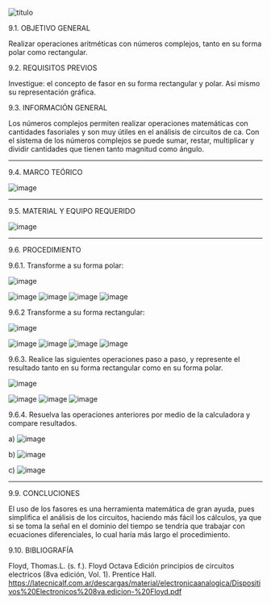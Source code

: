 ![título](https://user-images.githubusercontent.com/116821721/221208269-0ce95b26-68cf-4a11-8e4e-0224dae69224.jpg)


9.1. OBJETIVO GENERAL

Realizar operaciones aritméticas con números complejos, tanto en su forma polar como rectangular.

9.2. REQUISITOS PREVIOS

Investigue: el concepto de fasor en su forma rectangular y polar. Así mismo su representación gráfica.

9.3. INFORMACIÓN GENERAL

Los números complejos permiten realizar operaciones matemáticas con cantidades fasoriales y son muy útiles en el análisis de circuitos de ca. Con el sistema de los números complejos se puede sumar, restar, multiplicar y dividir cantidades que tienen tanto magnitud como ángulo.

---------------------------------------------------------------------------------------------------
9.4. MARCO TEÓRICO

![image](https://user-images.githubusercontent.com/116819100/221082625-a94670dd-c623-47ca-9f27-50e780555487.png)

--------------------------------------------------------------------------------------------------------------------------------------

9.5. MATERIAL Y EQUIPO REQUERIDO

![image](https://user-images.githubusercontent.com/116781677/221187257-cc1356f4-130b-4a99-af0c-6e0ef69e6bf6.png)

-------------------------------------------------------------------------------------------------------------------------------------------

9.6. PROCEDIMIENTO

9.6.1. Transforme a su forma polar:

![image](https://user-images.githubusercontent.com/116819100/221082836-c6b27c9f-c210-460c-993a-ce09855bf82d.png)

![image](https://user-images.githubusercontent.com/116781677/221187755-ef8238ac-c15d-426a-909f-d59f96e4808f.png)
![image](https://user-images.githubusercontent.com/116781677/221187773-81e347e7-f81f-44e4-9f46-cbba04eea3f9.png)
![image](https://user-images.githubusercontent.com/116781677/221187786-e36b5457-e776-4d18-b59c-9fc7679507d3.png)
![image](https://user-images.githubusercontent.com/116781677/221187810-e23e76a6-4f90-48cf-be37-cccd19ae3f57.png)

9.6.2 Transforme a su forma rectangular:

![image](https://user-images.githubusercontent.com/116819100/221082854-15f9d251-57e1-4bfa-b2d5-d3ca88d61b61.png)

![image](https://user-images.githubusercontent.com/116781677/221187968-16634f11-af34-4d4a-ba93-a3276e61aeee.png)
![image](https://user-images.githubusercontent.com/116781677/221187976-00c51f3b-44f5-432f-9a77-17bc85315f0f.png)
![image](https://user-images.githubusercontent.com/116781677/221187993-97db7bd1-e0b8-43a3-93df-a06284deb611.png)
![image](https://user-images.githubusercontent.com/116781677/221188006-bd24326b-1fee-408d-aa3e-6cdffc370471.png)

9.6.3. Realice las siguientes operaciones paso a paso, y represente el resultado tanto en su forma rectangular como en su forma polar.

![image](https://user-images.githubusercontent.com/116819100/221082865-759adfc0-ffd5-4543-bc7d-2c25efc0b835.png)

![image](https://user-images.githubusercontent.com/116781677/221188059-0c4ab44e-e11f-429b-a89a-d484e6ca36e0.png)
![image](https://user-images.githubusercontent.com/116781677/221188072-69dc4b27-32d8-407c-92ed-81bc7e1ab92d.png)
![image](https://user-images.githubusercontent.com/116781677/221188086-f4b79135-7f0f-4694-86ca-50619501456b.png)

9.6.4. Resuelva las operaciones anteriores por medio de la calculadora y compare resultados.

a) ![image](https://user-images.githubusercontent.com/116781677/221188779-816ba0bf-e9bf-454b-a4d3-d135e25d49e4.png)

b) ![image](https://user-images.githubusercontent.com/116781677/221188809-58ad295f-c8e9-481b-956f-809d25fa802b.png)

c) ![image](https://user-images.githubusercontent.com/116781677/221188845-76808418-7c7c-447d-b7f7-d07f35e40388.png)

---------------------------------------------------------------------------------------------------------------------------------------

9.9. CONCLUCIONES

El uso de los fasores es una herramienta matemática de gran ayuda, pues simplifica el análisis de los circuitos, haciendo más fácil los cálculos, ya que si se toma la señal en el dominio del tiempo se tendría que trabajar con ecuaciones diferenciales, lo cual haría más largo el procedimiento.

9.10. BIBLIOGRAFÍA

Floyd, Thomas.L. (s. f.). Floyd Octava Edición principios de circuitos electricos (8va edición, Vol. 1). Prentice Hall. https://latecnicalf.com.ar/descargas/material/electronicaanalogica/Dispositivos%20Electronicos%208va.edicion-%20Floyd.pdf



